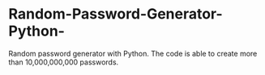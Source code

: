 # Random-Password-Generator-Python-
Random password generator with Python. The code is able to create more than 10,000,000,000 passwords.
